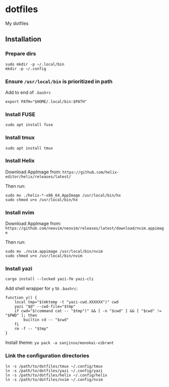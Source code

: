 # dotfiles
My dotfiles

## Installation
### Prepare dirs
```
sudo mkdir -p ~/.local/bin
mkdir -p ~/.config
```

### Ensure `/usr/local/bin` is prioritized in path
Add to end of `.bashrc`
```
export PATH="$HOME/.local/bin:$PATH"
```

### Install FUSE
`sudo apt install fuse`

### Install tmux
`sudo apt install tmux`

### Install Helix
Download AppImage from:
`https://github.com/helix-editor/helix/releases/latest/`

Then run:
```
sudo mv ./helix-*-x86_64.AppImage /usr/local/bin/hx
sudo chmod u+x /usr/local/bin/hx
```

### Install nvim
Download AppImage from:
`https://github.com/neovim/neovim/releases/latest/download/nvim.appimage`

Then run:
```
sudo mv ./nvim.appimage /usr/local/bin/nvim
sudo chmod u+x /usr/local/bin/nvim
```

### Install yazi
`cargo install --locked yazi-fm yazi-cli`

Add shell wrapper for `y` to `.bashrc`:
```
function y() {
	local tmp="$(mktemp -t "yazi-cwd.XXXXXX")" cwd
	yazi "$@" --cwd-file="$tmp"
	if cwd="$(command cat -- "$tmp")" && [ -n "$cwd" ] && [ "$cwd" != "$PWD" ]; then
		builtin cd -- "$cwd"
	fi
	rm -f -- "$tmp"
}
```

Install theme:
`ya pack -a sanjinso/monokai-vibrant`

### Link the configuration directories
```
ln -s /path/to/dotfiles/tmux ~/.config/tmux
ln -s /path/to/dotfiles/yazi ~/.config/yazi
ln -s /path/to/dotfiles/helix ~/.config/helix
ln -s /path/to/dotfiles/nvim ~/.config/nvim
```
